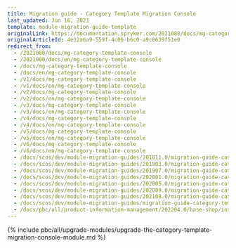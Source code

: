 ```yaml
---
title: Migration guide - Category Template Migration Console
last_updated: Jun 16, 2021
template: module-migration-guide-template
originalLink: https://documentation.spryker.com/2021080/docs/mg-category-template-console
originalArticleId: 4e32a6a9-559f-4c06-b6c0-a9c8639f51e0
redirect_from:
  - /2021080/docs/mg-category-template-console
  - /2021080/docs/en/mg-category-template-console
  - /docs/mg-category-template-console
  - /docs/en/mg-category-template-console
  - /v1/docs/mg-category-template-console
  - /v1/docs/en/mg-category-template-console
  - /v2/docs/mg-category-template-console
  - /v2/docs/en/mg-category-template-console
  - /v3/docs/mg-category-template-console
  - /v3/docs/en/mg-category-template-console
  - /v4/docs/mg-category-template-console
  - /v4/docs/en/mg-category-template-console
  - /v5/docs/mg-category-template-console
  - /v5/docs/en/mg-category-template-console
  - /v6/docs/mg-category-template-console
  - /v6/docs/en/mg-category-template-console
  - /docs/scos/dev/module-migration-guides/201811.0/migration-guide-category-template-migration-console.html
  - /docs/scos/dev/module-migration-guides/201903.0/migration-guide-category-template-migration-console.html
  - /docs/scos/dev/module-migration-guides/201907.0/migration-guide-category-template-migration-console.html
  - /docs/scos/dev/module-migration-guides/202001.0/migration-guide-category-template-migration-console.html
  - /docs/scos/dev/module-migration-guides/202005.0/migration-guide-category-template-migration-console.html
  - /docs/scos/dev/module-migration-guides/202009.0/migration-guide-category-template-migration-console.html
  - /docs/scos/dev/module-migration-guides/202108.0/migration-guide-category-template-migration-console.html
  - /docs/scos/dev/module-migration-guides/migration-guide-category-template-migration-console.html
  - /docs/pbc/all/product-information-management/202204.0/base-shop/install-and-upgrade/upgrade-modules/upgrade-the-category-template-migration-console-module.html
---
```

{% include pbc/all/upgrade-modules/upgrade-the-category-template-migration-console-module.md %} <!-- To edit, see /_includes/pbc/all/upgrade-modules/upgrade-the-category-template-migration-console-module.md -->
